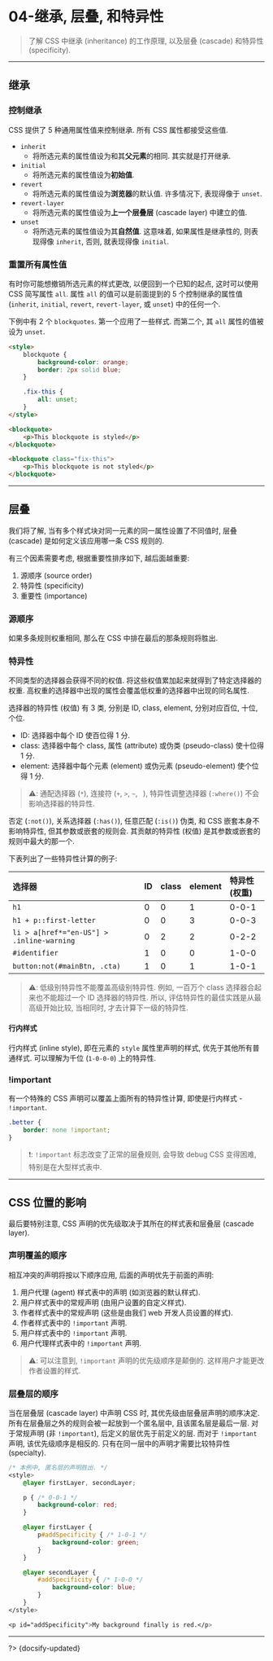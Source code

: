 # 04-继承, 层叠, 和特异性

> 了解 CSS 中继承 (inheritance) 的工作原理, 以及层叠 (cascade) 和特异性 (specificity).

---

## 继承

### 控制继承

CSS 提供了 5 种通用属性值来控制继承. 所有 CSS 属性都接受这些值.

- `inherit`
  - 将所选元素的属性值设为和其**父元素**的相同. 其实就是打开继承.
- `initial`
  - 将所选元素的属性值设为**初始值**.
- `revert`
  - 将所选元素的属性值设为**浏览器**的默认值. 许多情况下, 表现得像于 `unset`.
- `revert-layer`
  - 将所选元素的属性值设为**上一个层叠层** (cascade layer) 中建立的值.
- `unset`
  -  将所选元素的属性值设为其**自然值**. 这意味着, 如果属性是继承性的, 则表现得像 `inherit`, 否则, 就表现得像 `initial`.

### 重置所有属性值

有时你可能想撤销所选元素的样式更改, 以便回到一个已知的起点, 这时可以使用 CSS 简写属性 `all`. 属性 `all` 的值可以是前面提到的 5 个控制继承的属性值 (`inherit`, `initial`, `revert`, `revert-layer`, 或 `unset`) 中的任何一个.

下例中有 2 个 `blockquotes`. 第一个应用了一些样式. 而第二个, 其 `all` 属性的值被设为 `unset`.

```html
<style>
    blockquote {
        background-color: orange;
        border: 2px solid blue;
    }

    .fix-this {
        all: unset;
    }
</style>

<blockquote>
    <p>This blockquote is styled</p>
</blockquote>

<blockquote class="fix-this">
    <p>This blockquote is not styled</p>
</blockquote>
```

---

## 层叠

我们将了解, 当有多个样式块对同一元素的同一属性设置了不同值时, 层叠 (cascade) 是如何定义该应用哪一条 CSS 规则的.

有三个因素需要考虑, 根据重要性排序如下, 越后面越重要:

1. 源顺序 (source order)
2. 特异性 (specificity)
3. 重要性 (importance)

### 源顺序

如果多条规则权重相同, 那么在 CSS 中排在最后的那条规则将胜出.

### 特异性

不同类型的选择器会获得不同的权值. 将这些权值累加起来就得到了特定选择器的权重. 高权重的选择器中出现的属性会覆盖低权重的选择器中出现的同名属性.

选择器的特异性 (权值) 有 3 类, 分别是 ID, class, element, 分别对应百位, 十位, 个位.

- ID: 选择器中每个 ID 使百位得 1 分.
- class: 选择器中每个 class, 属性 (attribute) 或伪类 (pseudo-class) 使十位得 1 分.
- element: 选择器中每个元素 (element) 或伪元素 (pseudo-element) 使个位得 1 分.

> ⚠️: 通配选择器 (`*`), 连接符 (`+`, `>`, `~`, ` `), 特异性调整选择器 (`:where()`) 不会影响选择器的特异性.

否定 (`:not()`), 关系选择器 (`:has()`), 任意匹配 (`:is()`) 伪类, 和 CSS 嵌套本身不影响特异性, 但其参数或嵌套的规则会. 其贡献的特异性 (权值) 是其参数或嵌套的规则中最大的那一个.

下表列出了一些特异性计算的例子:

| 选择器                                    | ID   | class | element | 特异性 (权重) |
| :---------------------------------------- | :--- | :---- | :------ | :------------ |
| `h1`                                      | 0    | 0     | 1       | 0-0-1         |
| `h1 + p::first-letter `                   | 0    | 0     | 3       | 0-0-3         |
| `li > a[href*="en-US"] > .inline-warning` | 0    | 2     | 2       | 0-2-2         |
| `#identifier`                             | 1    | 0     | 0       | 1-0-0         |
| `button:not(#mainBtn, .cta)`              | 1    | 0     | 1       | 1-0-1         |

> ⚠️: 低级别特异性不能覆盖高级别特异性. 例如, 一百万个 class 选择器合起来也不能超过一个 ID 选择器的特异性. 所以, 评估特异性的最佳实践是从最高级开始比较, 当相同时, 才去计算下一级的特异性.

#### 行内样式

行内样式 (inline style), 即在元素的 `style` 属性里声明的样式, 优先于其他所有普通样式. 可以理解为千位 (`1-0-0-0`) 上的特异性.

### !important

有一个特殊的 CSS 声明可以覆盖上面所有的特异性计算, 即使是行内样式 - `!important`.

```css
.better {
    border: none !important;
}
```

> ❗: `!important` 标志改变了正常的层叠规则, 会导致 debug CSS 变得困难, 特别是在大型样式表中.

---

## CSS 位置的影响

最后要特别注意, CSS 声明的优先级取决于其所在的样式表和层叠层 (cascade layer).

### 声明覆盖的顺序

相互冲突的声明将按以下顺序应用, 后面的声明优先于前面的声明:

1. 用户代理 (agent) 样式表中的声明 (如浏览器的默认样式).
2. 用户样式表中的常规声明 (由用户设置的自定义样式).
3. 作者样式表中的常规声明 (这些是由我们 web 开发人员设置的样式).
4. 作者样式表中的 `!important` 声明.
5. 用户样式表中的 `!important` 声明.
6. 用户代理样式表中的 `!important` 声明.

> ⚠️: 可以注意到, `!important` 声明的优先级顺序是颠倒的. 这样用户才能更改作者设置的样式.

### 层叠层的顺序

当在层叠层 (cascade layer) 中声明 CSS 时, 其优先级由层叠层声明的顺序决定. 所有在层叠层之外的规则会被一起放到一个匿名层中, 且该匿名层是最后一层. 对于常规声明 (非 `!important`), 后定义的层优先于前定义的层. 而对于 `!important` 声明, 该优先级顺序是相反的. 只有在同一层中的声明才需要比较特异性 (specialty).

```css
/* 本例中, 匿名层的声明胜出. */
<style>
    @layer firstLayer, secondLayer;

    p { /* 0-0-1 */
        background-color: red;
    }

    @layer firstLayer {
        p#addSpecificity { /* 1-0-1 */
            background-color: green;
        }
    }

    @layer secondLayer {
        #addSpecificity { /* 1-0-0 */
            background-color: blue;
        }
    }
</style>

<p id="addSpecificity">My background finally is red.</p>
```



---

?> {docsify-updated}